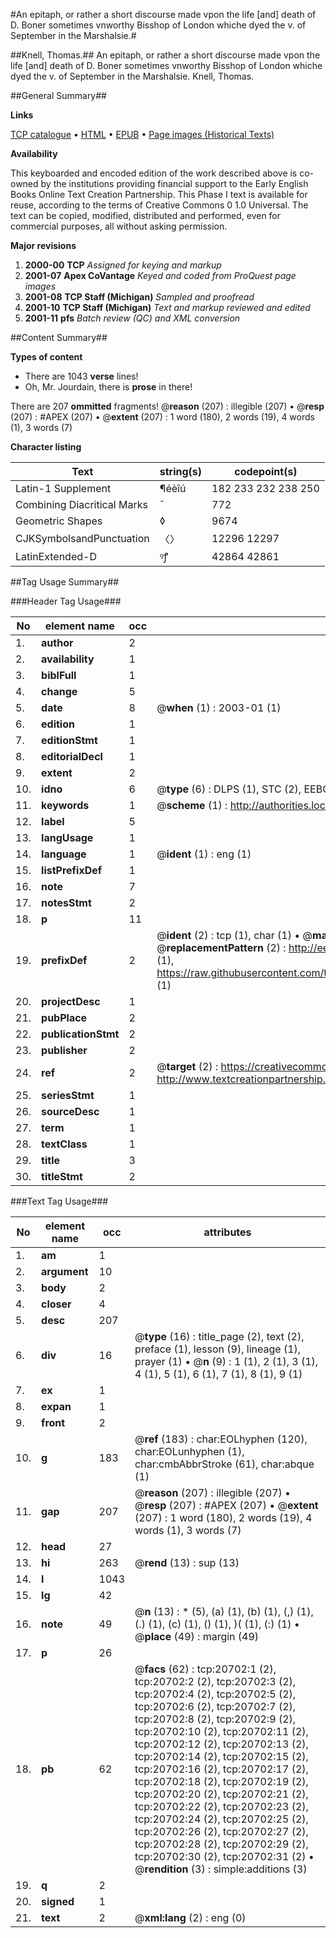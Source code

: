 #An epitaph, or rather a short discourse made vpon the life [and] death of D. Boner sometimes vnworthy Bisshop of London whiche dyed the v. of September in the Marshalsie.#

##Knell, Thomas.##
An epitaph, or rather a short discourse made vpon the life [and] death of D. Boner sometimes vnworthy Bisshop of London whiche dyed the v. of September in the Marshalsie.
Knell, Thomas.

##General Summary##

**Links**

[TCP catalogue](http://www.ota.ox.ac.uk/tcp/)  • 
[HTML](http://tei.it.ox.ac.uk/tcp/Texts-HTML/free/A04/A04894.html)  • 
[EPUB](http://tei.it.ox.ac.uk/tcp/Texts-EPUB/free/A04/A04894.epub) • 
[Page images (Historical Texts)](https://data.historicaltexts.jisc.ac.uk/view?pubId=eebo-99855221e&pageId=eebo-99855221e-20702-1)

**Availability**

This keyboarded and encoded edition of the
	       work described above is co-owned by the institutions
	       providing financial support to the Early English Books
	       Online Text Creation Partnership. This Phase I text is
	       available for reuse, according to the terms of Creative
	       Commons 0 1.0 Universal. The text can be copied,
	       modified, distributed and performed, even for
	       commercial purposes, all without asking permission.

**Major revisions**

1. __2000-00__ __TCP__ *Assigned for keying and markup*
1. __2001-07__ __Apex CoVantage__ *Keyed and coded from ProQuest page images*
1. __2001-08__ __TCP Staff (Michigan)__ *Sampled and proofread*
1. __2001-10__ __TCP Staff (Michigan)__ *Text and markup reviewed and edited*
1. __2001-11__ __pfs__ *Batch review (QC) and XML conversion*

##Content Summary##

**Types of content**

  * There are 1043 **verse** lines!
  * Oh, Mr. Jourdain, there is **prose** in there!

There are 207 **ommitted** fragments! 
 @__reason__ (207) : illegible (207)  •  @__resp__ (207) : #APEX (207)  •  @__extent__ (207) : 1 word (180), 2 words (19), 4 words (1), 3 words (7)

**Character listing**


|Text|string(s)|codepoint(s)|
|---|---|---|
|Latin-1 Supplement|¶éèîú|182 233 232 238 250|
|Combining             Diacritical Marks|̄|772|
|Geometric Shapes|◊|9674|
|CJKSymbolsandPunctuation|〈〉|12296 12297|
|LatinExtended-D|ꝰꝭ|42864 42861|

##Tag Usage Summary##

###Header Tag Usage###

|No|element name|occ|attributes|
|---|---|---|---|
|1.|__author__|2||
|2.|__availability__|1||
|3.|__biblFull__|1||
|4.|__change__|5||
|5.|__date__|8| @__when__ (1) : 2003-01 (1)|
|6.|__edition__|1||
|7.|__editionStmt__|1||
|8.|__editorialDecl__|1||
|9.|__extent__|2||
|10.|__idno__|6| @__type__ (6) : DLPS (1), STC (2), EEBO-CITATION (1), PROQUEST (1), VID (1)|
|11.|__keywords__|1| @__scheme__ (1) : http://authorities.loc.gov/ (1)|
|12.|__label__|5||
|13.|__langUsage__|1||
|14.|__language__|1| @__ident__ (1) : eng (1)|
|15.|__listPrefixDef__|1||
|16.|__note__|7||
|17.|__notesStmt__|2||
|18.|__p__|11||
|19.|__prefixDef__|2| @__ident__ (2) : tcp (1), char (1)  •  @__matchPattern__ (2) : ([0-9\-]+):([0-9IVX]+) (1), (.+) (1)  •  @__replacementPattern__ (2) : http://eebo.chadwyck.com/downloadtiff?vid=$1&page=$2 (1), https://raw.githubusercontent.com/textcreationpartnership/Texts/master/tcpchars.xml#$1 (1)|
|20.|__projectDesc__|1||
|21.|__pubPlace__|2||
|22.|__publicationStmt__|2||
|23.|__publisher__|2||
|24.|__ref__|2| @__target__ (2) : https://creativecommons.org/publicdomain/zero/1.0/ (1), http://www.textcreationpartnership.org/docs/. (1)|
|25.|__seriesStmt__|1||
|26.|__sourceDesc__|1||
|27.|__term__|1||
|28.|__textClass__|1||
|29.|__title__|3||
|30.|__titleStmt__|2||


###Text Tag Usage###

|No|element name|occ|attributes|
|---|---|---|---|
|1.|__am__|1||
|2.|__argument__|10||
|3.|__body__|2||
|4.|__closer__|4||
|5.|__desc__|207||
|6.|__div__|16| @__type__ (16) : title_page (2), text (2), preface (1), lesson (9), lineage (1), prayer (1)  •  @__n__ (9) : 1 (1), 2 (1), 3 (1), 4 (1), 5 (1), 6 (1), 7 (1), 8 (1), 9 (1)|
|7.|__ex__|1||
|8.|__expan__|1||
|9.|__front__|2||
|10.|__g__|183| @__ref__ (183) : char:EOLhyphen (120), char:EOLunhyphen (1), char:cmbAbbrStroke (61), char:abque (1)|
|11.|__gap__|207| @__reason__ (207) : illegible (207)  •  @__resp__ (207) : #APEX (207)  •  @__extent__ (207) : 1 word (180), 2 words (19), 4 words (1), 3 words (7)|
|12.|__head__|27||
|13.|__hi__|263| @__rend__ (13) : sup (13)|
|14.|__l__|1043||
|15.|__lg__|42||
|16.|__note__|49| @__n__ (13) : * (5), (a) (1), (b) (1), (,) (1), (.) (1), (c) (1), () (1), )( (1), (:) (1)  •  @__place__ (49) : margin (49)|
|17.|__p__|26||
|18.|__pb__|62| @__facs__ (62) : tcp:20702:1 (2), tcp:20702:2 (2), tcp:20702:3 (2), tcp:20702:4 (2), tcp:20702:5 (2), tcp:20702:6 (2), tcp:20702:7 (2), tcp:20702:8 (2), tcp:20702:9 (2), tcp:20702:10 (2), tcp:20702:11 (2), tcp:20702:12 (2), tcp:20702:13 (2), tcp:20702:14 (2), tcp:20702:15 (2), tcp:20702:16 (2), tcp:20702:17 (2), tcp:20702:18 (2), tcp:20702:19 (2), tcp:20702:20 (2), tcp:20702:21 (2), tcp:20702:22 (2), tcp:20702:23 (2), tcp:20702:24 (2), tcp:20702:25 (2), tcp:20702:26 (2), tcp:20702:27 (2), tcp:20702:28 (2), tcp:20702:29 (2), tcp:20702:30 (2), tcp:20702:31 (2)  •  @__rendition__ (3) : simple:additions (3)|
|19.|__q__|2||
|20.|__signed__|1||
|21.|__text__|2| @__xml:lang__ (2) : eng (0)|
